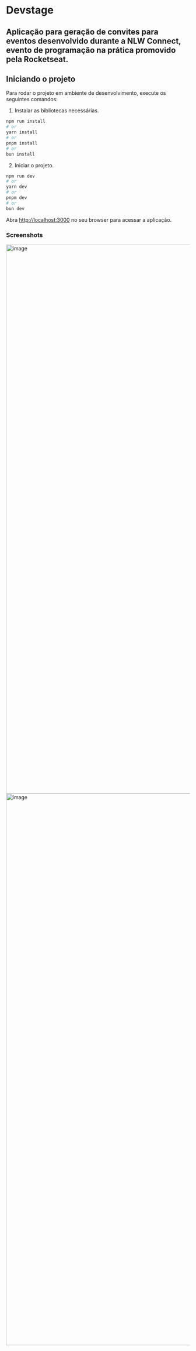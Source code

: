 # Devstage

## Aplicação para geração de convites para eventos desenvolvido durante a NLW Connect, evento de programação na prática promovido pela Rocketseat.

## Iniciando o projeto

Para rodar o projeto em ambiente de desenvolvimento, execute os seguintes comandos:

1. Instalar as bibliotecas necessárias.
```bash
npm run install
# or
yarn install
# or
pnpm install
# or
bun install
```

2. Iniciar o projeto.
```bash
npm run dev
# or
yarn dev
# or
pnpm dev
# or
bun dev
```

Abra [http://localhost:3000](http://localhost:3000) no seu browser para acessar a aplicação.

### Screenshots

<img width="1501" alt="image" src="https://github.com/user-attachments/assets/7ba6a5d0-c18d-48d0-8c66-6595b271aaed" />
<img width="1509" alt="image" src="https://github.com/user-attachments/assets/ab91d1ea-65fe-4737-a2ef-95cbd6491a46" />

